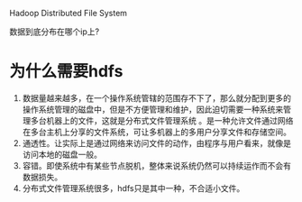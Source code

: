 Hadoop Distributed File System

数据到底分布在哪个ip上?

# 为什么需要hdfs

1. 数据量越来越多，在一个操作系统管辖的范围存不下了，那么就分配到更多的操作系统管理的磁盘中，但是不方便管理和维护，因此迫切需要一种系统来管理多台机器上的文件，这就是分布式文件管理系统 。是一种允许文件通过网络在多台主机上分享的文件系统，可让多机器上的多用户分享文件和存储空间。
2. 通透性。让实际上是通过网络来访问文件的动作，由程序与用户看来，就像是访问本地的磁盘一般。
3. 容错。即使系统中有某些节点脱机，整体来说系统仍然可以持续运作而不会有数据损失。
4. 分布式文件管理系统很多，hdfs只是其中一种，不合适小文件。



